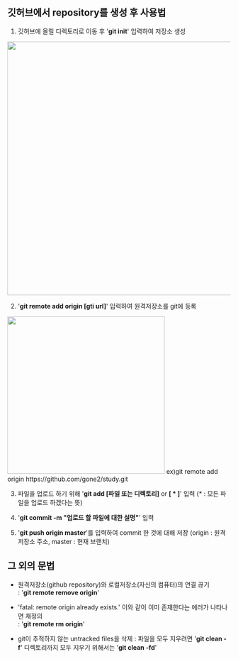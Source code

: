 ## 깃허브에서 repository를 생성 후 사용법
1. 깃허브에 올릴 디렉토리로 이동 후 '__git init__' 입력하여 저장소 생성
<img width="572" src="https://user-images.githubusercontent.com/32122584/102684618-8226d580-421d-11eb-9774-53a229359506.png">

2. '__git remote add origin [gti url]__' 입력하여 원격저장소를 git에 등록
<img width="355" src="https://user-images.githubusercontent.com/32122584/102684682-404a5f00-421e-11eb-8ed5-e8f19c500eb2.png">
    ex)git remote add origin https://github.com/gone2/study.git

3. 파일을 업로드 하기 위해 '__git add [파일 또는 디렉토리]__ or __[ * ]__' 입력 (* : 모든 파일을 업로드 하겠다는 뜻)

4. '__git commit -m "업로드 할 파일에 대한 설명"__' 입력

5. '__git push origin master__'를 입력하여 commit 한 것에 대해 저장 (origin : 원격 저장소 주소, master : 현재 브랜치)

## 그 외의 문법
* 원격저장소(github repository)와 로컬저장소(자신의 컴퓨터)의 연결 끊기   
    : '__git remote remove origin__'
    
* 'fatal: remote origin already exists.' 이와 같이 이미 존재한다는 에러가 나타나면 재정의   
    : '__git remote rm origin__'

* git이 추적하지 않는 untracked files을 삭제
    : 파일을 모두 지우려면 '__git clean -f__'
      디렉토리까지 모두 지우기 위해서는 '__git clean -fd__'
